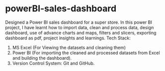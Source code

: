 # powerBI-sales-dashboard
Designed a Power BI sales dashboard for a super store.
In this power BI  project, I have learnt how to import data, clean and process data, design dashboard, use of advance charts and maps, filters and slicers, exporting dashboard as pdf, project insights and learnings.
Tech Stack:
1. MS Excel (For Viewing the datasets and cleaning them)
2. Power BI (For importing the cleaned and processed datasets from Excel and building the dashboard).
3. Version Control System: Git and GitHub. 
   
